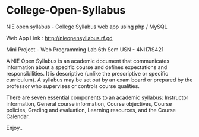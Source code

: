 # College-Open-Syllabus
NIE open syllabus - College Syllabus web app using php / MySQL

Web App Link : http://nieopensyllabus.rf.gd

 Mini Project - Web Programming Lab
 6th Sem
 USN - 4NI17IS421


A NIE Open Syllabus is an academic document that communicates information about a specific course and defines expectations and responsibilities. It is descriptive (unlike the prescriptive or specific curriculum). A syllabus may be set out by an exam board or prepared by the professor who supervises or controls course qualities.

There are seven essential components to an academic syllabus: Instructor information, General course information, Course objectives, Course policies, Grading and evaluation, Learning resources, and the Course Calendar.

Enjoy..
